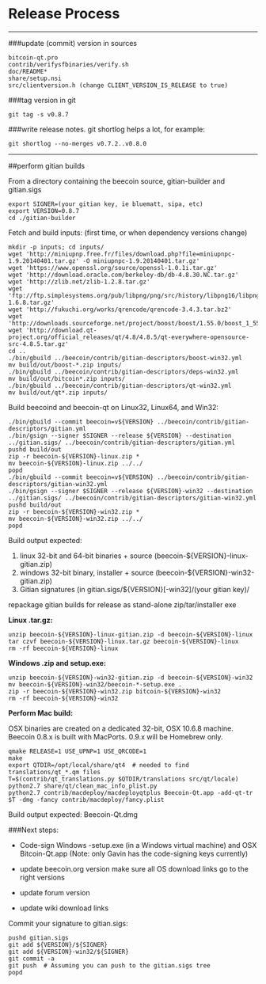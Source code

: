 Release Process
====================

* * *

###update (commit) version in sources


	bitcoin-qt.pro
	contrib/verifysfbinaries/verify.sh
	doc/README*
	share/setup.nsi
	src/clientversion.h (change CLIENT_VERSION_IS_RELEASE to true)

###tag version in git

	git tag -s v0.8.7

###write release notes. git shortlog helps a lot, for example:

	git shortlog --no-merges v0.7.2..v0.8.0

* * *

##perform gitian builds

 From a directory containing the beecoin source, gitian-builder and gitian.sigs
  
	export SIGNER=(your gitian key, ie bluematt, sipa, etc)
	export VERSION=0.8.7
	cd ./gitian-builder

 Fetch and build inputs: (first time, or when dependency versions change)

	mkdir -p inputs; cd inputs/
	wget 'http://miniupnp.free.fr/files/download.php?file=miniupnpc-1.9.20140401.tar.gz' -O miniupnpc-1.9.20140401.tar.gz'
	wget 'https://www.openssl.org/source/openssl-1.0.1i.tar.gz'
	wget 'http://download.oracle.com/berkeley-db/db-4.8.30.NC.tar.gz'
	wget 'http://zlib.net/zlib-1.2.8.tar.gz'
	wget 'ftp://ftp.simplesystems.org/pub/libpng/png/src/history/libpng16/libpng-1.6.8.tar.gz'
	wget 'http://fukuchi.org/works/qrencode/qrencode-3.4.3.tar.bz2'
	wget 'http://downloads.sourceforge.net/project/boost/boost/1.55.0/boost_1_55_0.tar.bz2'
	wget 'http://download.qt-project.org/official_releases/qt/4.8/4.8.5/qt-everywhere-opensource-src-4.8.5.tar.gz'
	cd ..
	./bin/gbuild ../beecoin/contrib/gitian-descriptors/boost-win32.yml
	mv build/out/boost-*.zip inputs/
	./bin/gbuild ../beecoin/contrib/gitian-descriptors/deps-win32.yml
	mv build/out/bitcoin*.zip inputs/
	./bin/gbuild ../beecoin/contrib/gitian-descriptors/qt-win32.yml
	mv build/out/qt*.zip inputs/

 Build beecoind and beecoin-qt on Linux32, Linux64, and Win32:
  
	./bin/gbuild --commit beecoin=v${VERSION} ../beecoin/contrib/gitian-descriptors/gitian.yml
	./bin/gsign --signer $SIGNER --release ${VERSION} --destination ../gitian.sigs/ ../beecoin/contrib/gitian-descriptors/gitian.yml
	pushd build/out
	zip -r beecoin-${VERSION}-linux.zip *
	mv beecoin-${VERSION}-linux.zip ../../
	popd
	./bin/gbuild --commit beecoin=v${VERSION} ../beecoin/contrib/gitian-descriptors/gitian-win32.yml
	./bin/gsign --signer $SIGNER --release ${VERSION}-win32 --destination ../gitian.sigs/ ../beecoin/contrib/gitian-descriptors/gitian-win32.yml
	pushd build/out
	zip -r beecoin-${VERSION}-win32.zip *
	mv beecoin-${VERSION}-win32.zip ../../
	popd

  Build output expected:

  1. linux 32-bit and 64-bit binaries + source (beecoin-${VERSION}-linux-gitian.zip)
  2. windows 32-bit binary, installer + source (beecoin-${VERSION}-win32-gitian.zip)
  3. Gitian signatures (in gitian.sigs/${VERSION}[-win32]/(your gitian key)/

repackage gitian builds for release as stand-alone zip/tar/installer exe

**Linux .tar.gz:**

	unzip beecoin-${VERSION}-linux-gitian.zip -d beecoin-${VERSION}-linux
	tar czvf beecoin-${VERSION}-linux.tar.gz beecoin-${VERSION}-linux
	rm -rf beecoin-${VERSION}-linux

**Windows .zip and setup.exe:**

	unzip beecoin-${VERSION}-win32-gitian.zip -d beecoin-${VERSION}-win32
	mv beecoin-${VERSION}-win32/beecoin-*-setup.exe .
	zip -r beecoin-${VERSION}-win32.zip bitcoin-${VERSION}-win32
	rm -rf beecoin-${VERSION}-win32

**Perform Mac build:**

  OSX binaries are created on a dedicated 32-bit, OSX 10.6.8 machine.
  Beecoin 0.8.x is built with MacPorts.  0.9.x will be Homebrew only.

	qmake RELEASE=1 USE_UPNP=1 USE_QRCODE=1
	make
	export QTDIR=/opt/local/share/qt4  # needed to find translations/qt_*.qm files
	T=$(contrib/qt_translations.py $QTDIR/translations src/qt/locale)
	python2.7 share/qt/clean_mac_info_plist.py
	python2.7 contrib/macdeploy/macdeployqtplus Beecoin-Qt.app -add-qt-tr $T -dmg -fancy contrib/macdeploy/fancy.plist

 Build output expected: Beecoin-Qt.dmg

###Next steps:

* Code-sign Windows -setup.exe (in a Windows virtual machine) and
  OSX Bitcoin-Qt.app (Note: only Gavin has the code-signing keys currently)

* update beecoin.org version
  make sure all OS download links go to the right versions

* update forum version

* update wiki download links

Commit your signature to gitian.sigs:

	pushd gitian.sigs
	git add ${VERSION}/${SIGNER}
	git add ${VERSION}-win32/${SIGNER}
	git commit -a
	git push  # Assuming you can push to the gitian.sigs tree
	popd

